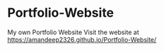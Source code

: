 # Portfolio-Website
My own Portfolio Website
Visit the website at https://amandeep2326.github.io/Portfolio-Website/
